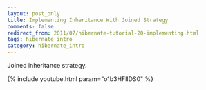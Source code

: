 ```yaml
---           
layout: post_only
title: Implementing Inheritance With Joined Strategy
comments: false
redirect_from: 2011/07/hibernate-tutorial-20-implementing.html
tags: hibernate intro
category: hibernate_intro
---
```


Joined inheritance strategy.

{% include youtube.html param="o1b3HFIlDS0" %}